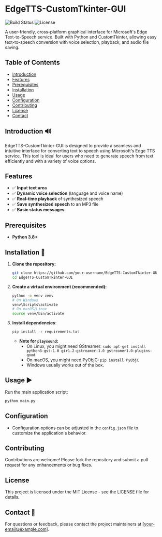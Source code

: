 # EdgeTTS-CustomTkinter-GUI

![Build Status](https://img.shields.io/badge/build-passing-brightgreen) ![License](https://img.shields.io/badge/license-MIT-blue)

A user-friendly, cross-platform graphical interface for Microsoft's Edge Text-to-Speech service. Built with Python and CustomTkinter, allowing easy text-to-speech conversion with voice selection, playback, and audio file saving.

## Table of Contents

- [Introduction](#introduction)
- [Features](#features)
- [Prerequisites](#prerequisites)
- [Installation](#installation)
- [Usage](#usage)
- [Configuration](#configuration)
- [Contributing](#contributing)
- [License](#license)
- [Contact](#contact)

## Introduction 🔊

EdgeTTS-CustomTkinter-GUI is designed to provide a seamless and intuitive interface for converting text to speech using Microsoft's Edge TTS service. This tool is ideal for users who need to generate speech from text efficiently and with a variety of voice options.

## Features

- ✅ **Input text area**
- ✅ **Dynamic voice selection** (language and voice name)
- ✅ **Real-time playback** of synthesized speech
- ✅ **Save synthesized speech** to an MP3 file
- ✅ **Basic status messages**

## Prerequisites

- **Python 3.8+**

## Installation 🔧

1. **Clone the repository:**
    ```bash
    git clone https://github.com/your-username/EdgeTTS-CustomTkinter-GUI.git
    cd EdgeTTS-CustomTkinter-GUI
    ```

2. **Create a virtual environment (recommended):**
    ```bash
    python -m venv venv
    # On Windows
    venv\Scripts\activate
    # On macOS/Linux
    source venv/bin/activate
    ```

3. **Install dependencies:**
    ```bash
    pip install -r requirements.txt
    ```
    - **Note for `playsound`:**
        - On Linux, you might need GStreamer: `sudo apt-get install python3-gst-1.0 gir1.2-gstreamer-1.0 gstreamer1.0-plugins-good`
        - On macOS, you might need PyObjC: `pip install PyObjC`
        - Windows usually works out of the box.

## Usage ▶️

Run the main application script:

```bash
python main.py
```

## Configuration

- Configuration options can be adjusted in the `config.json` file to customize the application's behavior.

## Contributing

Contributions are welcome! Please fork the repository and submit a pull request for any enhancements or bug fixes.

## License

This project is licensed under the MIT License - see the LICENSE file for details.

## Contact 📧

For questions or feedback, please contact the project maintainers at [your-email@example.com].